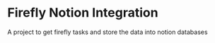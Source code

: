 # Firefly Notion Integration
 A project to get firefly tasks and store the data into notion databases
